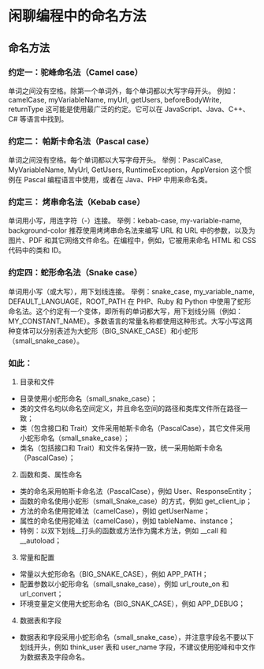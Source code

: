 # 闲聊编程中的命名方法

## 命名方法

### 约定一：驼峰命名法（Camel case）
单词之间没有空格。除第一个单词外，每个单词都以大写字母开头。
例如：camelCase, myVariableName, myUrl, getUsers, beforeBodyWrite, returnType
这可能是使用最广泛的约定。它可以在 JavaScript、Java、C++、C# 等语言中找到。

### 约定二： 帕斯卡命名法（Pascal case）
单词之间没有空格。每个单词都以大写字母开头。
举例：PascalCase, MyVariableName, MyUrl, GetUsers, RuntimeException，AppVersion
这个惯例在 Pascal 编程语言中使用，或者在 Java、PHP 中用来命名类。

### 约定三： 烤串命名法（Kebab case）
单词用小写，用连字符（-）连接。
举例：kebab-case, my-variable-name, background-color
推荐使用烤烤串命名法来编写 URL 和 URL 中的参数，以及为图片、PDF 和其它网络文件命名。在编程中，例如，它被用来命名 HTML 和 CSS 代码中的类和 ID。

### 约定四：蛇形命名法（Snake case）
单词用小写（或大写），用下划线连接。
举例：snake_case, my_variable_name, DEFAULT_LANGUAGE，ROOT_PATH
在 PHP、Ruby 和 Python 中使用了蛇形命名法。这个约定有一个变体，即所有的单词都大写，用下划线分隔（例如：MY_CONSTANT_NAME）。多数语言的常量名称都使用这种形式。大写小写这两种变体可以分别表述为大蛇形（BIG_SNAKE_CASE）和小蛇形（small_snake_case）。

### 如此：

1. 目录和文件
  - 目录使用小蛇形命名（small_snake_case）；
  - 类的文件名均以命名空间定义，并且命名空间的路径和类库文件所在路径一致；
  - 类（包含接口和 Trait）文件采用帕斯卡命名（PascalCase），其它文件采用小蛇形命名（small_snake_case）；
  - 类名（包括接口和 Trait）和文件名保持一致，统一采用帕斯卡命名（PascalCase）；
2. 函数和类、属性命名
  - 类的命名采用帕斯卡命名法（PascalCase），例如 User、ResponseEntity；
  - 函数的命名使用小蛇形（small_Snake_case）的方式，例如 get_client_ip；
  - 方法的命名使用驼峰法（camelCase），例如 getUserName；
  - 属性的命名使用驼峰法（camelCase），例如 tableName、instance；
  - 特例：以双下划线__打头的函数或方法作为魔术方法，例如 __call 和 __autoload；
3. 常量和配置
  - 常量以大蛇形命名（BIG_SNAKE_CASE），例如 APP_PATH；
  - 配置参数以小蛇形命名（small_snake_case），例如 url_route_on 和 url_convert；
  - 环境变量定义使用大蛇形命名（BIG_SNAK_CASE），例如 APP_DEBUG；
4. 数据表和字段
  - 数据表和字段采用小蛇形命名（small_snake_case），并注意字段名不要以下划线开头，例如 think_user 表和 user_name 字段，不建议使用驼峰和中文作为数据表及字段命名。


